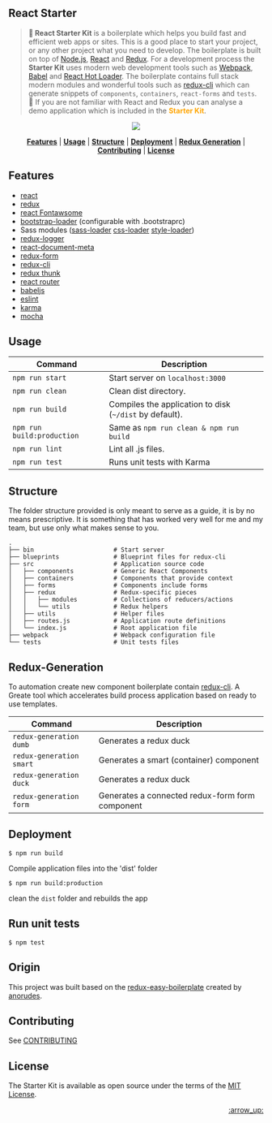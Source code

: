 ## React Starter

> <b>:star2: React Starter Kit</b> is a boilerplate which helps you build fast and efficient web apps or sites. This is a good place to start your project, or any other project what you need to develop. The boilerplate is built on top of [Node.js](https://nodejs.org/), [React](https://facebook.github.io/react/) and [Redux](http://redux.js.org/). For a development process the <b>Starter Kit</b> uses modern web development tools such as [Webpack](http://webpack.github.io/), [Babel](http://babeljs.io/) and [React Hot Loader](https://github.com/gaearon/react-hot-loader). The boilerplate contains full stack modern modules and wonderful tools such as [redux-cli](https://github.com/SpencerCDixon/redux-cli) which can generate snippets of `components`, `containers`, `react-forms` and `tests`.
> <br/>:eyes: If you are not familiar with React and Redux you can analyse a demo application which is included in the <b style='color: orange;'>Starter Kit</b>.

<p align="center">
<img src="https://s3-eu-west-1.amazonaws.com/hawatel-github/hawatel-production-react-starter/banner.png">
</p>

<p align="center">
<b><a href="#features">Features</a></b>
|
<b><a href="#usage">Usage</a></b>
|
<b><a href="#structure">Structure</a></b>
|
<b><a href="#deployment">Deployment</a></b>
|
<b><a href="#redux-generation">Redux Generation</a></b>
|
<b><a href="#contributing">Contributing</a></b>
|
<b><a href="#license">License</a></b>
</p>

## Features

- [react](https://github.com/facebook/react)
- [redux](https://github.com/gaearon/redux)
- [react Fontawsome](https://github.com/danawoodman/react-fontawesome)
- [bootstrap-loader](https://github.com/shakacode/bootstrap-loader) (configurable with .bootstraprc)
- Sass modules ([sass-loader](https://github.com/jtangelder/sass-loader) [css-loader](https://github.com/webpack/css-loader) [style-loader](https://github.com/webpack/style-loader))
- [redux-logger](https://github.com/fcomb/redux-logger)
- [react-document-meta](https://github.com/kodyl/react-document-meta)
- [redux-form](https://github.com/erikras/redux-form)
- [redux-cli](https://github.com/SpencerCDixon/redux-cli)
- [redux thunk](https://github.com/gaearon/redux-thunk)
- [react router](https://github.com/rackt/react-router)
- [babeljs](https://babeljs.io/)
- [eslint](http://eslint.org/)
- [karma](https://github.com/karma-runner/karma)
- [mocha](https://github.com/mochajs/mocha)

## Usage

|Command|Description|
|---|---|
|`npm run start`|Start server on `localhost:3000`|
|`npm run clean`|Clean dist directory.|
|`npm run build`|Compiles the application to disk (`~/dist` by default).|
|`npm run build:production`|Same as `npm run clean & npm run build`
|`npm run lint`|Lint all .js files.|
|`npm run test`|Runs unit tests with Karma|

## Structure

The folder structure provided is only meant to serve as a guide, it is by no means prescriptive. It is something that has worked very well for me and my team, but use only what makes sense to you.

```
.
├── bin                      # Start server
├── blueprints               # Blueprint files for redux-cli
├── src                      # Application source code
│   ├── components           # Generic React Components
│   ├── containers           # Components that provide context
│   ├── forms                # Components include forms
│   ├── redux                # Redux-specific pieces
│   │   ├── modules          # Collections of reducers/actions
│   │   └── utils            # Redux helpers
│   ├── utils                # Helper files
│   ├── routes.js            # Application route definitions
│   └── index.js             # Root application file
├── webpack                  # Webpack configuration file
└── tests                    # Unit tests files
```

## Redux-Generation
To automation create new component boilerplate contain [redux-cli](https://github.com/SpencerCDixon/redux-cli). A Greate tool which accelerates build process application based on ready to use templates.


|Command|Description|
|---|---|
|`redux-generation dumb`|Generates a redux duck|
|`redux-generation smart`|Generates a smart (container) component|
|`redux-generation duck`|Generates a redux duck|
|`redux-generation form`|Generates a connected redux-form form component|

## Deployment
```
$ npm run build
```
Compile application files into the 'dist' folder
```
$ npm run build:production
```
clean the `dist` folder and rebuilds the app

## Run unit tests
```
$ npm test
```

## Origin
This project was built based on the [redux-easy-boilerplate](https://github.com/anorudes/redux-easy-boilerplate) created by [anorudes](https://github.com/anorudes).

## Contributing

See [CONTRIBUTING](CONTRIBUTING.md)

## License

The Starter Kit is available as open source under the terms of the [MIT License](http://opensource.org/licenses/MIT).


<p align="right"><a href="#top">:arrow_up:</a></p>
